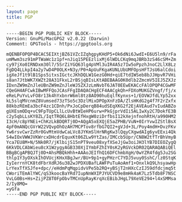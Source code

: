 ```yaml
---
layout: page
title: PGP
---
```


    -----BEGIN PGP PUBLIC KEY BLOCK-----
    Version: GnuPG/MacGPG2 v2.0.22 (Darwin)
    Comment: GPGTools - https://gpgtools.org
    
    mQENBFOPQP4BCAC5EIXtjBZ61VZcIZqhgpyKHdP5+Ok6dNi6JwdI+E6U5ln9/rFa
    umMwm3sz91mPTWaWc1z1pf+nJiq15PEEzlixMj6lWDLCKq9mqJBRb3zS46cSM+Zm
    cy97jXo0IRNDxm30l7/5SrZiYGQ63lg4pVMl3uIR4A5z7Iw5oPpzhJnoC2LlX8Lz
    FgDQ4LLkpI4a2y7wD4P0OLK+N3y/P0+ApUuFKgaKUNLUbUMFOpsHFTJsU6alCdoi
    igXeJf1t9lB1Sps5itxsIGctcJKhDQLW1GezG0Hd+qiE7tdIWSeb8bJJHpvR7VHi
    s8an7JtbWK7XWZt28A31FkxL2rBSjqBIsLKtABEBAAG0K0dlb2ZmcmV5IEJ5ZXJz
    IDxnZW9mZnJleUBnZW9mZnJleWJ5ZXJzLmNvbT6JAT0EEwEKACcFAlOPQP4CGwMF
    CQeGH4AFCwkIBwMFFQoJCAsFFgIDAQACHgECF4AACgkQh+FDXoMUKGZVngf/fj/x
    eReLPuYvLvFO8r13k4hYxbnrW6ml8tz8AO90huEqlfKynxs+1/EOVWJfdLYp52xx
    kL5slqMVcnmZ8Vumsed73zTSo5c3DzlMixDPOpXnFzDA/ZlsHKdG2g4f7F2rZxfx
    88kbzREmEa3bcF4zc1CDnh/PxJoCpDerqB84udSEqXKG2f2EjAVEAud7vIudABZo
    gUXEsmODq+vC9FpTUpCLlLcUvBtWIeHP6urw+PkGjprVdIi5ALIwXy2C7DokfE3B
    c2y5qbLLsKY8ZL/IqtTRQ6L8HbtEfHxgW0ziDrfbsI12kXejnfnohRtH/a990HM2
    I3cH/c8pYNEi+ChKzLkBDQRTj0D+AQgA5xEXQjE5aZPHB/VuN+0IrYvwIZStlBsX
    4pF0mANQcGVrW22VQvpOhOzAH7MCPTov8rfbG7QI2+gVJd+3L/Poy4mdH+DvzFKv
    Yw6rsvCwrZzRr0GvMtmVdwCaLVc8JYKmSlHrNRgKw3lQqyCXgwdAIg6yvEExi4Qk
    S4wIOxVWWJVKWrcxDHcdrEquxKt06ZLw9YtZas/IMCcb5Upr/CN8W2tfTrBhVmyB
    Yca7EU8M+N/5Nk0R7/jKlbijS15nPT9veu08xyfXSeJjGw3oiJH3lYB7DIEOZygQ
    6KkVDLCAbWieu8cX1WzygyAGB330XjIYmbFZhIY0sK2yRGVckDR02QARAQABiQEl
    BBgBCgAPBQJTj0D+AhsMBQkHhh+AAAoJEIfhQ16DFChmbXgH/0wYZR4fdg5Ju2SG
    thlp1Y3yOXskIhOVUcjKHxXBgJwr/BU+9p1+gyPHzrC7YDJ5vuy0SshC/lz0StqK
    IyIerrnYCK8tdFbrXdRJ6u382wJPDXUBafLAWFPuTuAoAmf1+OnxlkQ9LhsyawHp
    LrYexTfXSJfe+dpc//eHdmPqMqpidvVPe5b2RQ+yBSjT2nHXcCzIJ59dfdcjmq5t
    CWoriTEmAlYWC/qS3koocBaYRd7IupNnWXIPJYUCVD9e8mHk4aK7Lz5Tdb8F7NSC
    VvLG0Bs+Hs+ZijPZ8T0FpObvTMCnUpRayKrqXcEBibJHgL79XeVE294+l4xSMMsa
    2/Iy8MQ=
    =yGfa
    -----END PGP PUBLIC KEY BLOCK-----
